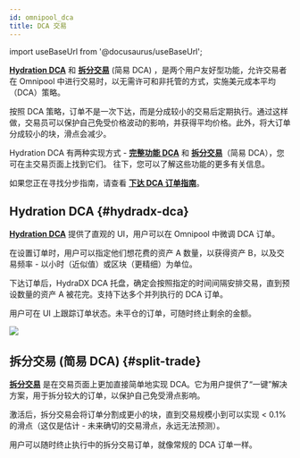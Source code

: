```yaml
---
id: omnipool_dca
title: DCA 交易
---
```


import useBaseUrl from '@docusaurus/useBaseUrl';

**[Hydration DCA](https://app.hydradx.io/dca)** 和 **[拆分交易](https://app.hydradx.io/trade)** (简易 DCA) ，是两个用户友好型功能，允许交易者在 Omnipool 中进行交易时，以无需许可和非托管的方式，实施美元成本平均（DCA）策略。

按照 DCA 策略，订单不是一次下达，而是分成较小的交易后定期执行。通过这样做，交易员可以保护自己免受价格波动的影响，并获得平均价格。此外，将大订单分成较小的块，滑点会减少。

Hydration DCA 有两种实现方式 - **[完整功能 DCA](#hydradx-dca)** 和 **[拆分交易](#split-trade)**（简易 DCA），您可在主交易页面上找到它们。 往下，您可以了解这些功能的更多有关信息。

如果您正在寻找分步指南，请查看 **[下达 DCA 订单指南](/howto_dca)**。

## Hydration DCA {#hydradx-dca}

**[Hydration DCA](https://app.hydradx.io/dca)** 提供了直观的 UI，用户可以在 Omnipool 中微调 DCA 订单。

在设置订单时，用户可以指定他们想花费的资产 A 数量，以获得资产 B，以及交易频率 - 以小时（近似值）或区块（更精细）为单位。

下达订单后，HydraDX DCA 托盘，确定会按照指定的时间间隔安排交易，直到预设数量的资产 A 被花完。支持下达多个并列执行的 DCA 订单。

用户可在 UI 上跟踪订单状态。未平仓的订单，可随时终止剩余的金额。

<div style={{textAlign: 'center'}}>
  <img src={useBaseUrl('/omnipool_dca/dca.jpg')} />
</div>  


## 拆分交易 (简易 DCA) {#split-trade}

**[拆分交易](https://app.hydradx.io/trade)** 是在交易页面上更加直接简单地实现 DCA。它为用户提供了“一键”解决方案，用于拆分较大的订单，以保护自己免受滑点影响。

激活后，拆分交易会将订单分割成更小的块，直到交易规模小到可以实现 < 0.1% 的滑点（这仅是估计 - 未来确切的交易滑点，永远无法预测）。

用户可以随时终止执行中的拆分交易订单，就像常规的 DCA 订单一样。
